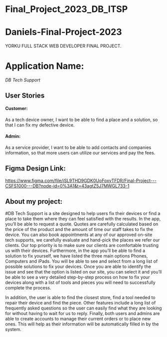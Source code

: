 # Final_Project_2023_DB_ITSP
# Daniels-Final-Project-2023
YORKU FULL STACK WEB DEVELOPER FINAL PROJECT.

# Application Name:
*DB Tech Support*

## User Stories
#### Customer:
As a tech device owner, I want to be able to find a place and a solution, so that I can fix my defective device. 
#### Admin: 
As a service provider, I want to be able to add contacts and companies information, so that more users can utilize our services and pay the fees.

## Figma Design Link:

https://www.figma.com/file/jSL9THD9GDK0UoFoxyTFDR/Final-Project---CSFS1000---DB?node-id=0%3A1&t=43agtZ5J7MWGL733-1

## About my project:

#DB Tech Support is a site designed to help users fix their devices or find a place to take them where they can feel satisfied with the results. In the app, you’ll be able to request a quote. Quotes are carefully calculated based on the price of the product and the amount of time our staff takes to fix the device. You can also book appointments at any of our approved on-site tech supports, we carefully evaluate and hand-pick the places we refer our clients. Our top priority is to make sure our clients are comfortable trusting us with their devices.  Furthermore, in the app you’ll be able to find a solution to fix yourself, we have listed the three main options Phones, Computers and iPads. You will be able to see and select from a long list of possible solutions to fix your devices. Once you are able to identify the issue and see that the option is listed on our site, you can select it and you’ll be able to see a very detailed step-by-step process on how to fix your devices along with a list of tools and pieces you will need to successfully complete the process. 

In addition, the user is able to find the closest store, find a tool needed to repair their device and find the piece. Other features include a long list of frequently asked questions so the user can easily find what they are looking for without having to wait for us to reply. Finally, both users and admins are able to create accounts to manage their current orders or to place new ones. This will help as their information will be automatically filled in by the system. 
